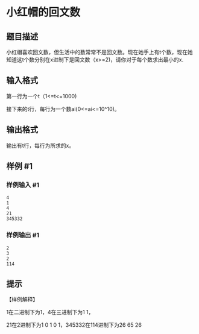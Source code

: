 # 小红帽的回文数

## 题目描述

小红帽喜欢回文数，但生活中的数常常不是回文数。现在她手上有t个数，现在她知道这t个数分别在x进制下是回文数（x>=2)，请你对于每个数求出最小的x.


## 输入格式

第一行为一个t（1<=t<=1000)

接下来的t行，每行为一个数ai(0<=ai<=10^10)。


## 输出格式

输出有t行，每行为所求的x。


## 样例 #1

### 样例输入 #1
```
4
1
4
21
345332
```

### 样例输出 #1

```
2
3
2
114
```

## 提示

【样例解释】

1在二进制下为1，4在三进制下为1 1，

21在2进制下为1 0 1 0 1，345332在114进制下为26 65 26

